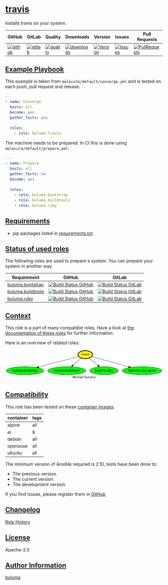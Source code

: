 # [travis](#travis)

Installs travis on your system.

|GitHub|GitLab|Quality|Downloads|Version|Issues|Pull Requests|
|------|------|-------|---------|-------|------|-------------|
|[![github](https://github.com/buluma/ansible-role-travis/workflows/Ansible%20Molecule/badge.svg)](https://github.com/buluma/ansible-role-travis/actions)|[![gitlab](https://gitlab.com/buluma/ansible-role-travis/badges/master/pipeline.svg)](https://gitlab.com/buluma/ansible-role-travis)|[![quality](https://img.shields.io/ansible/quality/58795)](https://galaxy.ansible.com/buluma/travis)|[![downloads](https://img.shields.io/ansible/role/d/58795)](https://galaxy.ansible.com/buluma/travis)|[![Version](https://img.shields.io/github/release/buluma/ansible-role-travis.svg)](https://github.com/buluma/ansible-role-travis/releases/)|[![Issues](https://img.shields.io/github/issues/buluma/ansible-role-travis.svg)](https://github.com/buluma/ansible-role-travis/issues/)|[![PullRequests](https://img.shields.io/github/issues-pr-closed-raw/buluma/ansible-role-travis.svg)](https://github.com/buluma/ansible-role-travis/pulls/)|

## [Example Playbook](#example-playbook)

This example is taken from `molecule/default/converge.yml` and is tested on each push, pull request and release.
```yaml
---
- name: Converge
  hosts: all
  become: yes
  gather_facts: yes

  roles:
    - role: buluma.travis
```

The machine needs to be prepared. In CI this is done using `molecule/default/prepare.yml`:
```yaml
---
- name: Prepare
  hosts: all
  gather_facts: no
  become: yes

  roles:
    - role: buluma.bootstrap
    - role: buluma.buildtools
    - role: buluma.ruby
```



## [Requirements](#requirements)

- pip packages listed in [requirements.txt](https://github.com/buluma/ansible-role-travis/blob/main/requirements.txt).

## [Status of used roles](#status-of-requirements)

The following roles are used to prepare a system. You can prepare your system in another way.

| Requirement | GitHub | GitLab |
|-------------|--------|--------|
|[buluma.bootstrap](https://galaxy.ansible.com/buluma/bootstrap)|[![Build Status GitHub](https://github.com/buluma/ansible-role-bootstrap/workflows/Ansible%20Molecule/badge.svg)](https://github.com/buluma/ansible-role-bootstrap/actions)|[![Build Status GitLab ](https://gitlab.com/buluma/ansible-role-bootstrap/badges/master/pipeline.svg)](https://gitlab.com/buluma/ansible-role-bootstrap)|
|[buluma.buildtools](https://galaxy.ansible.com/buluma/buildtools)|[![Build Status GitHub](https://github.com/buluma/ansible-role-buildtools/workflows/Ansible%20Molecule/badge.svg)](https://github.com/buluma/ansible-role-buildtools/actions)|[![Build Status GitLab ](https://gitlab.com/buluma/ansible-role-buildtools/badges/master/pipeline.svg)](https://gitlab.com/buluma/ansible-role-buildtools)|
|[buluma.ruby](https://galaxy.ansible.com/buluma/ruby)|[![Build Status GitHub](https://github.com/buluma/ansible-role-ruby/workflows/Ansible%20Molecule/badge.svg)](https://github.com/buluma/ansible-role-ruby/actions)|[![Build Status GitLab ](https://gitlab.com/buluma/ansible-role-ruby/badges/master/pipeline.svg)](https://gitlab.com/buluma/ansible-role-ruby)|

## [Context](#context)

This role is a part of many compatible roles. Have a look at [the documentation of these roles](https://buluma.github.io/) for further information.

Here is an overview of related roles:

![dependencies](https://raw.githubusercontent.com/buluma/ansible-role-travis/png/requirements.png "Dependencies")

## [Compatibility](#compatibility)

This role has been tested on these [container images](https://hub.docker.com/u/buluma):

|container|tags|
|---------|----|
|alpine|all|
|el|8|
|debian|all|
|opensuse|all|
|ubuntu|all|

The minimum version of Ansible required is 2.10, tests have been done to:

- The previous version.
- The current version.
- The development version.



If you find issues, please register them in [GitHub](https://github.com/buluma/ansible-role-travis/issues)

## [Changelog](#changelog)

[Role History](https://github.com/buluma/ansible-role-travis/blob/master/CHANGELOG.md)

## [License](#license)

Apache-2.0

## [Author Information](#author-information)

[buluma](https://buluma.github.io/)
